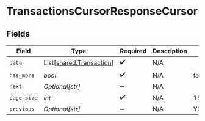 # TransactionsCursorResponseCursor


## Fields

| Field                                                          | Type                                                           | Required                                                       | Description                                                    | Example                                                        |
| -------------------------------------------------------------- | -------------------------------------------------------------- | -------------------------------------------------------------- | -------------------------------------------------------------- | -------------------------------------------------------------- |
| `data`                                                         | List[[shared.Transaction](../../models/shared/transaction.md)] | :heavy_check_mark:                                             | N/A                                                            |                                                                |
| `has_more`                                                     | *bool*                                                         | :heavy_check_mark:                                             | N/A                                                            | false                                                          |
| `next`                                                         | *Optional[str]*                                                | :heavy_minus_sign:                                             | N/A                                                            |                                                                |
| `page_size`                                                    | *int*                                                          | :heavy_check_mark:                                             | N/A                                                            | 15                                                             |
| `previous`                                                     | *Optional[str]*                                                | :heavy_minus_sign:                                             | N/A                                                            | YXVsdCBhbmQgYSBtYXhpbXVtIG1heF9yZXN1bHRzLol=                   |